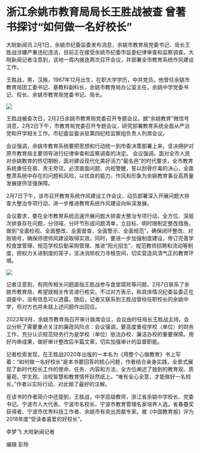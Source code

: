 # 浙江余姚市教育局局长王胜战被查 曾著书探讨“如何做一名好校长”

大皖新闻讯
2月1日，余姚市纪委监委发布消息，余姚市教育局党委书记、局长王胜战涉嫌严重违纪违法，目前正在接受余姚市纪委市监委纪律审查和监察调查。大皖新闻记者注意到，该地一周内接连两次召开会议，并部署全市教育系统作风建设工作。

王胜战，男，汉族，1967年12月出生，在职大学学历，中共党员。他曾任余姚市教育局团工委书记、基教科副科长，余姚市教育局办公室主任，余姚中学党委书记、校长、余姚市教育局党委书记、局长。

![](https://inews.gtimg.com/newsapp_bt/0/15653542418/1000)

王胜战被查次日，2月2日余姚市教育局党委召开专题会议。据“余姚教育”微信号消息，2月2日下午，市教育局党委召开专题会议，研究部署教育系统全面从严治党和开学相关工作。市纪委监委派驻第四纪检监察组负责人列席会议。

会议强调，余姚市教育系统要把思想和行动统一到市委决策部署上来，坚决拥护对原市教育局主要领导进行纪律审查和监察调查的决定。
会议强调，面对全市人民对余姚教育的热切期盼，面对建设现代化美好活力“最名邑”的时代要求，全市教育系统重任在肩、责无旁贷。必须直面问题、内视警醒，誓以刮骨疗毒的决心，全面整肃系统中存在的问题和风险，以优良的能力、作风和形象为余姚教育事业高质量发展提供坚强保障。

2月7日下午，该市召开教育系统作风建设工作会议，动员部署深入开展问题大排查大整治专项行动，进一步推进教育系统作风建设向纵深发展。

会议要求，要在全市教育系统迅速开展问题大排查大整治专项行动，全方位、深层次排查存在问题，分领域、分环节形成问题清单，立目标、明时限制定整改措施，做到“全面检视、全面整改、全面督查、全面警示、全面规范”，确保闭环整改、对账销号，确保师德师风建设取得实效。同时，要进一步加强制度建设，修订完善学校食堂管理、规范学校后勤采购管理、推进“阳光招生”、规范教师招聘和流动等制度，把权力关进制度的笼子，坚决消除权力寻租空间，切实营造风清气正的教育环境。

![](https://inews.gtimg.com/newsapp_bt/0/15653542421/1000)

记者注意到，有网传相关问题直指王胜战参与食堂腐败等问题，2月7日联系了余姚市教育局，希望就相关传言进行核实。不过对方表示，称具体情况纪委监委正在调查中，没有信息可以透露。随后，记者又联系到王胜战曾经任职校长的余姚中学，但对方也并未就上述问题作出回应。

2022年9月，余姚市教育局召开审计联席会议，会议由时任局长王胜战主持。会议分析了需要重点关注的廉政风险点：会议强调，要高度重视学校（单位）的财务工作，充分认识规范财务行为是学校（单位）依法办校、廉洁办校的重要保障。用好内审成果，做好审计整改后半篇文章，切实加强审计的监督职能。

记者检索发现，在王胜战2020年出版的一本名为《用整个心做教育》书上写着：“如何做一名好校长”是本书要回答的核心问题，作者结合亲身实践，全景式展现了新时代校长工作的使命、任务、内容和方法，全方位阐述了独到的教育观、质量观、学生观。治校智慧和教育情怀跃然纸上。“唯有全心全意，才能做好一名校长。”作者以实际行动，对此做了最好的注解。

在该书的作者简介中还提到，王胜战，中学高级教师，浙江省余姚中学校长、党委书记。宁波市人大代表、宁波市名校长、宁波市教育管理名家培养人选。省春蚕奖获得者、宁波市优秀科技工作者、余姚市有突出贡献专家。被《中国教育报》评为2018年度“受读者喜爱的好校长”。

李梦飞 大皖新闻记者

编辑 彭玲

